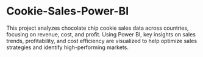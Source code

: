 # Cookie-Sales-Power-BI
This project analyzes chocolate chip cookie sales data across countries, focusing on revenue, cost, and profit. Using Power BI, key insights on sales trends, profitability, and cost efficiency are visualized to help optimize sales strategies and identify high-performing markets.
